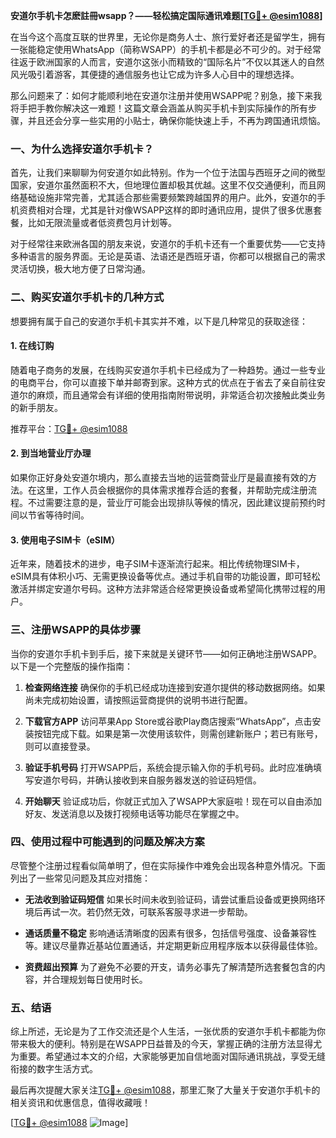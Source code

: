 **安道尔手机卡怎麽註冊wsapp？——轻松搞定国际通讯难题[[TG💪+ @esim1088](https://t.me/s/esim1088)]**

在当今这个高度互联的世界里，无论你是商务人士、旅行爱好者还是留学生，拥有一张能稳定使用WhatsApp（简称WSAPP）的手机卡都是必不可少的。对于经常往返于欧洲国家的人而言，安道尔这张小而精致的“国际名片”不仅以其迷人的自然风光吸引着游客，其便捷的通信服务也让它成为许多人心目中的理想选择。

那么问题来了：如何才能顺利地在安道尔注册并使用WSAPP呢？别急，接下来我将手把手教你解决这一难题！这篇文章会涵盖从购买手机卡到实际操作的所有步骤，并且还会分享一些实用的小贴士，确保你能快速上手，不再为跨国通讯烦恼。

### 一、为什么选择安道尔手机卡？

首先，让我们来聊聊为何安道尔如此特别。作为一个位于法国与西班牙之间的微型国家，安道尔虽然面积不大，但地理位置却极其优越。这里不仅交通便利，而且网络基础设施非常完善，尤其适合那些需要频繁跨越国界的用户。此外，安道尔的手机资费相对合理，尤其是针对像WSAPP这样的即时通讯应用，提供了很多优惠套餐，比如无限流量或者低资费包月计划等。

对于经常往来欧洲各国的朋友来说，安道尔的手机卡还有一个重要优势——它支持多种语言的服务界面。无论是英语、法语还是西班牙语，你都可以根据自己的需求灵活切换，极大地方便了日常沟通。

### 二、购买安道尔手机卡的几种方式

想要拥有属于自己的安道尔手机卡其实并不难，以下是几种常见的获取途径：

#### 1. 在线订购
随着电子商务的发展，在线购买安道尔手机卡已经成为了一种趋势。通过一些专业的电商平台，你可以直接下单并邮寄到家。这种方式的优点在于省去了亲自前往安道尔的麻烦，而且通常会有详细的使用指南附带说明，非常适合初次接触此类业务的新手朋友。

推荐平台：[TG💪+ @esim1088](https://t.me/s/esim1088)

#### 2. 到当地营业厅办理
如果你正好身处安道尔境内，那么直接去当地的运营商营业厅是最直接有效的方法。在这里，工作人员会根据你的具体需求推荐合适的套餐，并帮助完成注册流程。不过需要注意的是，营业厅可能会出现排队等候的情况，因此建议提前预约时间以节省等待时间。

#### 3. 使用电子SIM卡（eSIM）
近年来，随着技术的进步，电子SIM卡逐渐流行起来。相比传统物理SIM卡，eSIM具有体积小巧、无需更换设备等优点。通过手机自带的功能设置，即可轻松激活并绑定安道尔号码。这种方法非常适合经常更换设备或希望简化携带过程的用户。

### 三、注册WSAPP的具体步骤

当你的安道尔手机卡到手后，接下来就是关键环节——如何正确地注册WSAPP。以下是一个完整版的操作指南：

1. **检查网络连接**
   确保你的手机已经成功连接到安道尔提供的移动数据网络。如果尚未完成初始设置，请按照运营商提供的说明书进行配置。

2. **下载官方APP**
   访问苹果App Store或谷歌Play商店搜索“WhatsApp”，点击安装按钮完成下载。如果是第一次使用该软件，则需创建新账户；若已有账号，则可以直接登录。

3. **验证手机号码**
   打开WSAPP后，系统会提示输入你的手机号码。此时应准确填写安道尔号码，并确认接收到来自服务器发送的验证码短信。

4. **开始聊天**
   验证成功后，你就正式加入了WSAPP大家庭啦！现在可以自由添加好友、发送消息以及拨打视频电话等功能尽在掌握之中。

### 四、使用过程中可能遇到的问题及解决方案

尽管整个注册过程看似简单明了，但在实际操作中难免会出现各种意外情况。下面列出了一些常见问题及其应对措施：

- **无法收到验证码短信**
  如果长时间未收到验证码，请尝试重启设备或更换网络环境后再试一次。若仍然无效，可联系客服寻求进一步帮助。

- **通话质量不稳定**
  影响通话清晰度的因素有很多，包括信号强度、设备兼容性等。建议尽量靠近基站位置通话，并定期更新应用程序版本以获得最佳体验。

- **资费超出预算**
  为了避免不必要的开支，请务必事先了解清楚所选套餐包含的内容，并合理规划每日使用时长。

### 五、结语

综上所述，无论是为了工作交流还是个人生活，一张优质的安道尔手机卡都能为你带来极大的便利。特别是在WSAPP日益普及的今天，掌握正确的注册方法显得尤为重要。希望通过本文的介绍，大家能够更加自信地面对国际通讯挑战，享受无缝衔接的数字生活方式。

最后再次提醒大家关注[TG💪+ @esim1088](https://t.me/s/esim1088)，那里汇聚了大量关于安道尔手机卡的相关资讯和优惠信息，值得收藏哦！

[[TG💪+ @esim1088](https://t.me/s/esim1088) ![Image](https://i.postimg.cc/4NQfJmqS/Snipaste-2025-05-13-00-14-12.png)]